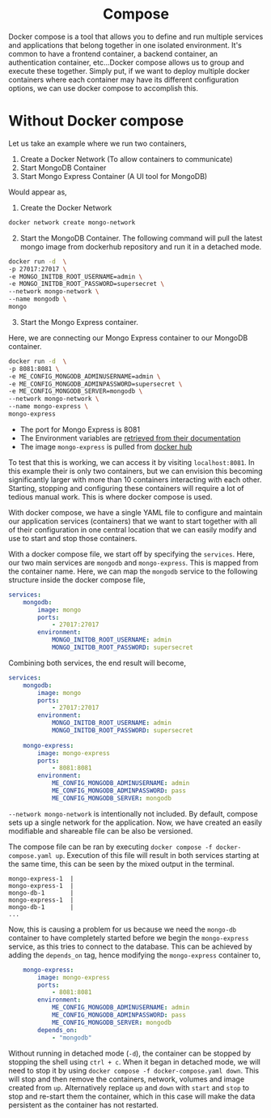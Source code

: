 <div align="center">
  <h1> Compose </h1>
</div>

Docker compose is a tool that allows you to define and run multiple services and applications that belong together in one isolated environment. It's common to have a frontend container, a backend container, an authentication container, etc...Docker compose allows us to group and execute these together. Simply put, if we want to deploy multiple docker containers where each container may have its different  configuration options, we can use docker compose to accomplish this.

# Without Docker compose

Let us take an example where we run two containers,

1. Create a Docker Network (To allow containers to communicate)
2. Start MongoDB Container
3. Start Mongo Express Container (A UI tool for MongoDB)

Would appear as,

1. Create the Docker Network

```sh
docker network create mongo-network
```
2. Start the MongoDB Container. The following command will pull the latest mongo image from dockerhub repository and run it in a detached mode.

```sh
docker run -d  \
-p 27017:27017 \
-e MONGO_INITDB_ROOT_USERNAME=admin \
-e MONGO_INITDB_ROOT_PASSWORD=supersecret \
--network mongo-network \
--name mongodb \
mongo
```

3. Start the Mongo Express container.

Here, we are connecting our Mongo Express container to our MongoDB container.


```sh
docker run -d  \
-p 8081:8081 \
-e ME_CONFIG_MONGODB_ADMINUSERNAME=admin \
-e ME_CONFIG_MONGODB_ADMINPASSWORD=supersecret \
-e ME_CONFIG_MONGODB_SERVER=mongodb \
--network mongo-network \
--name mongo-express \
mongo-express
```

- The port for Mongo Express is 8081
- The Environment variables are [retrieved from their documentation](https://hub.docker.com/_/mongo-express)
- The image `mongo-express` is pulled from [docker hub](https://hub.docker.com/_/mongo-express)

To test that this is working, we can access it by visiting `localhost:8081`. In this example their is only two containers, but we can envision this becoming significantly larger with more than 10 containers interacting with each other. Starting, stopping and configuring these containers will require a lot of tedious manual work. This is where docker compose is used.

With docker compose, we have a single YAML file to configure and maintain our application services (containers) that we want to start together with all of their configuration in one central location that we can easily modify and use to start and stop those containers.

With a docker compose file, we start off by specifying the `services`. Here, our two main services are `mongodb` and `mongo-express`. This is mapped from the container name. Here, we can map the `mongodb` service to the following structure inside the docker compose file,

```YAML
services:
    mongodb:
        image: mongo
        ports:
            - 27017:27017
        environment:
            MONGO_INITDB_ROOT_USERNAME: admin
            MONGO_INITDB_ROOT_PASSWORD: supersecret
```

Combining both services, the end result will become,

```YAML
services:
    mongodb:
        image: mongo
        ports:
            - 27017:27017
        environment:
            MONGO_INITDB_ROOT_USERNAME: admin
            MONGO_INITDB_ROOT_PASSWORD: supersecret
    
    mongo-express:
        image: mongo-express
        ports:
            - 8081:8081
        environment:
            ME_CONFIG_MONGODB_ADMINUSERNAME: admin
            ME_CONFIG_MONGODB_ADMINPASSWORD: pass
            ME_CONFIG_MONGODB_SERVER: mongodb
```

`--network mongo-network` is intentionally not included. By default, compose sets up a single network for the application. Now, we have created an easily modifiable and shareable file can be also be versioned.

The compose file can be ran by executing `docker compose -f docker-compose.yaml up`. Execution of this file will result in both services starting at the same time, this can be seen by the mixed output in the terminal.

```
mongo-express-1  |
mongo-express-1  |
mongo-db-1       |
mongo-express-1  |
mongo-db-1       |
...
```

Now, this is causing a problem for us because we need the `mongo-db` container to have completely started before we begin the `mongo-express` service, as this tries to connect to the database. This can be achieved by adding the `depends_on` tag, hence modifying the `mongo-express` container to,

```YAML
    mongo-express:
        image: mongo-express
        ports:
            - 8081:8081
        environment:
            ME_CONFIG_MONGODB_ADMINUSERNAME: admin
            ME_CONFIG_MONGODB_ADMINPASSWORD: pass
            ME_CONFIG_MONGODB_SERVER: mongodb
        depends_on:
            - "mongodb"
```

Without running in detached mode (`-d`), the container can be stopped by stopping the shell using `ctrl + c`. When it began in detached mode, we will need to stop it by using `docker compose -f docker-compose.yaml down`. This will stop and then remove the containers, network, volumes and image created from `up`. Alternatively replace `up` and `down` with `start` and `stop` to stop and re-start them the container, which in this case will make the data persistent as the container has not restarted.